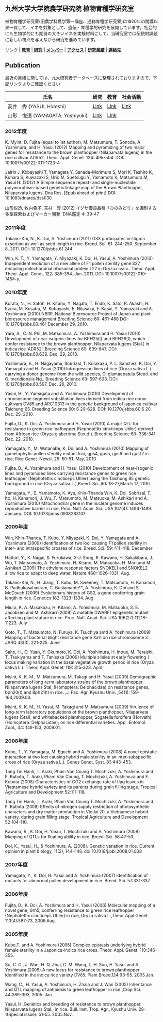 ## 九州大学大学院農学研究院 植物育種学研究室

植物育種学研究室(旧農学科農学第一講座、通称育種学研究室)は1920年の開講以来一貫して、イネを対象として、遺伝・育種学的研究を展開しています。社会的にも生物学的にも期待の大きいイネを実験材料にして、当研究室では伝統的課題に新しい視点を与えながら研究を進めています。

リンク | **[教育](index.md)** | **[研究](index.md)** | **[メンバー](members.md)** | **[アクセス](access.md)** | **[研究業績](publication.md)** | **[連絡先](access.md)**

## Publication

最近の業績に関しては、九大研究者データベースに整理されておりますので、下記リンクよりご確認ください

|氏名|研究|教育|社会活動|
----|----|----|----
|安井　秀 (YASUI, Hideshi)| [Link](https://hyoka.ofc.kyushu-u.ac.jp/search/details/K001594/thesisList.html)|[Link](https://hyoka.ofc.kyushu-u.ac.jp/search/details/K001594/education.html)|[Link](https://hyoka.ofc.kyushu-u.ac.jp/search/details/K001594/society.html)
|山形　悦透 (YAMAGATA, Yoshiyuki)| [Link](https://hyoka.ofc.kyushu-u.ac.jp/search/details/K003539/thesisList.html)|[Link](https://hyoka.ofc.kyushu-u.ac.jp/search/details/K003539/education.html)||


### 2012年度
K. Myint, D. Fujita (equal to 1st author), M. Matsumura, T. Sonoda, A. Yoshimura, and H. Yasui (2012) Mapping and pyramiding of two major genes for resistance to the brown planthopper (Nilaparvata lugens) in the rice cultivar ADR52. Theor. Appl. Genet. 124: 495-504. DOI: 10.1007/s00122-011-1723-4

Jairin J, Kobayashi T, Yamagata Y, Sanada-Morimura S, Mori K, Tashiro K, Kuhara S, Kuwazaki S, Urio M, Suetsugu Y, Yamamoto K, Matsumura M, Yasui H. (2012) A Simple sequence repeat- and single-nucleotide polymorphism-based genetic linkage map of the Brown Planthopper, Nilaparvata lugens. Dna Res. [Epub ahead of print] DOI: 10.1093/dnares/dss030

山形悦透, 牧内貴子, 吉村　淳 (2012) イグサ優良品種「ひのみどり」を識別する多型探索およびマーカー開発. DNA鑑定 4: 39-47

### 2011年度
Takano-Kai, N., K. Doi, A. Yoshimura (2011) GS3 participates in stigma exsertion as well as seed length in rice. Breed. Sci. 61: 244-250. September 8, 2011. DOI: 10.1270/jsbbs.61.244

Win, K. T., Y. Yamagata, Y. Miyazaki, K. Doi, H. Yasui, A. Yoshimura (2010) Independent evolution of a new allele of F1 pollen sterility gene S27 encoding mitochondrial ribosomal protein L27 in Oryza nivara. Theor. Appl. Theor. Appl. Genet. 122: 385-394. Jan. 2011. DOI: 10.1007/s00122-010-1454-y.

### 2010年度
Kurata, N., H. Satoh, H. Kitano, Y. Nagato, T. Endo, K. Sato, R. Akashi, H. Ezura, M. Kusaba, M. Kobayashi, E. Nitasaka, F. Kasai, Y. Yamazaki and A. Yoshimura (2010) NBRP, National Bioresource Project of Japan and plant bioresource management Breeding Science 60: 461-468 DOI: 10.1270/jsbbs.60.461 December 29, 2010.

Yara, A., C. N. Phi, M. Matsumura, A. Yoshimura and H. Yasui (2010) Development of near-isogenic lines for BPH25(t) and BPH26(t), which confer resistance to the brown planthopper, Nilaparvata lugens (Stal.) in indica rice ‘ADR52’. Breeding Science 60: 639-647. DOI: 10.1270/jsbbs.60.639. Dec. 29, 2010.

Yoshimura, A., H. Nagayama, Sobrizal, T. Kurakazu, P. L. Sanchez, K. Doi, Y. Yamagata and H. Yasui (2010) Introgression lines of rice (Oryza sativa L.) carrying a donor genome from the wild species, O. glumaepatula Steud. and O. meridionalis Ng.. Breeding Science 60: 597-603. DOI: 10.1270/jsbbs.60.597. Dec. 29, 2010.

Yasui, H., Y. Yamagata and A. Yoshimura (2010) Development of chromosome segment substitution lines derived from indica rice donor cultivars DV85 and ARC10313 in the genetic background of japonica cultivar Taichung 65. Breeding Science 60: 6 20-628. DOI: 10.1270/jsbbs.60.6 20. Dec. 29, 2010.

Fujita, D., K. Doi, A. Yoshimura and H. Yasui (2010) A major QTL for resistance to green rice leafhopper (Nephotettix cincticeps Uhler) derived from African rice (Oryza glaberrima Steud.). Breeding Science 60: 336-341. Dec. 22, 2010.

Yamagata, Y., M. Watanabe, K. Doi and A. Yoshimura (2010) Mapping of gametophytic pollen sterility mutant loci, gps4, gps5, gps6 and gps12 in rice. Rice Genet. Newsl. 25: 50-51. May, 2010

Fujita, D., A. Yoshimura and H. Yasui (2010) Development of near-isogenic lines and pyramided lines carrying resistance genes to green rice leafhopper (Nephotettix cincticeps Uhler) using the Taichung 65 genetic background in rice (Oryza sativa L.),Breed. Sci.,60: 18-27,March 17, 2010.

Yamagata, Y., E. Yamamoto, K. Aya, Khin-Thanda Win, K. Doi, Sobrizal, T. Ito, H. Kanamori, J. Wu, T. Matsumoto, M. Matsuoka, M. Ashikari and A. Yoshimura (2010) Mitochondrial gene in the nuclear genome induces reproductive barrier in rice. Proc. Natl. Acad. Sci. USA 107(4): 1494-1499. January. DOI: 10.1073/pnas.0908283107

### 2009年度
Win, Khin-Thanda, T. Kubo, Y. Miyazaki, K. Doi, Y. Yamagata and A. Yoshimura (2009) Identification of two loci causing F1 pollen sterility in inter- and intraspecific crosses of rice. Breed. Sci. 59: 411-418. December

Hattori, Y., K. Nagai, S. Furukawa, X-J. Song, R. Kawano, H. Sakakibara, J. Wu, T. Matsumoto, A. Yoshimura, H. Kitano, M. Matsuoka, H. Mori and M. Ashikari (2009) The ethylene response factors SNOKEL1 and SNOKEL2 allow rice to adapt to deep water. Nature 460: 1026-1031. Aug.

Takano-Kai, N., H. Jiang, T. Kubo, M. Sweeney, T. Matsumoto, H. Kanamori, B. Padhukasahasram, C. Bustamante††, A. Yoshimura, K. Doi and S. McCouch (2009) Evolutionary history of GS3, a gene conferring grain length in rice. Genetics 182: 1323-1334. Aug.

Miura, K. A. Masakazu, H. Kitano, A. Yohismura, M. Matsuoka, S. E. Jacobsen and M. Ashikari (2009) A mutable DWARF1 epigenetic mutant affecting plant stature in rice. Proc. Natl. Acad. Sci. USA 106(27):11218-11223. July

Goto, T., T. Matsumoto, N. Furuya, K. Tsuchiya amd A. Yoshimura (2009) Mapping of bacterial blight resistance gene Xa11 on rice chromosome 3. JARQ 43(3): 221-225. June

Saito, H., O. Yuan, Y. Okumoto, K. Doi, A. Yoshimura, H. Inoue, M. Teraishi, T. Tsukiyama and T. Tanisaka (2009) Multiple alleles at early flowering 1 locus making variation in the basal vegetative growth period in rice (Oryza sativa L.). Theor. Appl. Genet. 119: 315-323. April

Myint, K. K. M., M. Matsumura, M. Takagi and H. Yasui (2009) Demographic parameters of long-term laboratory strains of the brown planthopper, Nilaparvata lugens Stal, (Hompptera: Delphacidae) on resistance genes, bph20(t) and Bph21(t) in rice. ,J. Fac. Agr. Kyushu Univ. ,54(1): 159-164,2009.03.

Myint, K. K. M., H. Yasui, M. Takagi and M. Matsumura (2009) Virulence of long-term laboratory populations of the brown planthopper, Nilaparvata lugens (Stal), and whitebacked planthopper, Sogatella furcifera (Horvath) (Homoptera: Delphacidae), on rice differential varieties. Appl. Entomol. Zool., 44: 149-153, 2009.01.

### 2008年度
Kubo, T., Y. Yamagata, M. Eguchi and A. Yoshimura (2008) A novel epistatic interaction at two loci causing hybrid male sterility in an inter-subspecific cross of rice (Oryza sativa L.). Genes Genet. Syst. 83:443-453.

Tang Tin Hanh, T. Araki, Pham Van Coung T. Mochizuki, A. Yoshimura and F. Kubota, T. Araki, Pham Van Coung, T. Mochizuki, A. Yoshimura and F. Kubota (2008) Characteristics of CO2 exchange rate of flag leaves in Vietnamese hybrid variety and its parents during grain filling stage. Tropical Agriculture and Development 52:111-118.

Tang Tin Hanh, T. Araki, Pham Van Coung T. Mochizuki, A. Yoshimura and F. Kubota (2008) Effects of nitrogen supply restriction of photosynthetic characters and dry matter production in Vietlai 20, a Vietnamese hybrid variety, during grain filling stage. Tropical Agriculture and Development 52:104-110.

Kawano, R., K. Doi, H. Yasui, T. Mochizuki and A. Yoshimura (2008) Mapping of QTLs for floating ability in rice. Breed. Sci. 58:47-53.

Doi, K., Yasui, H., & Yoshimura, A. (2008). Genetic variation in rice. Current opinion in plant biology, 11(2), 144–148. doi:10.1016/j.pbi.2008.01.008

### 2007年度
Yamagata, Y., K. Doi, H. Yasui and A. Yoshimura (2007) Identification of mutants for abnormal pollen development in rice. Breed. Sci. 57:331-337.

### 2006年度
Fujita, D., K. Doi, A. Yoshimura and H. Yasui (2006) Molecular mapping of a novel gene, Grh5, conferring resistance to green rice leafhopper (Nephotettix cincticeps Uhler) in rice, Oryza sativa L.,Theor Appl Genet. 113(4):567-73, 2006.Aug.

### 2005年度
Kubo,T. and A. Yoshimura (2005) Complex epistasis underlying hybrid female sterility in a Japonica-Indica rice cross. Theor. Appl. Genet. 110:346-355.

Su, C. C., J. Wan, H. Q. Zhai, C. M. Wang, L. H. Sun, H. Yasui and A. Yoshimura (2005) A new locus for resistance to brown planthopper identified in the indica rice variety DV85. Plant Breed.124:93-95. 2005.Jan.

Wang, C., H. Yasui, A. Yoshimura, H. Zhaia and J. Wan (2005) Inheritance and QTL mapping of antibiosis to green leafhopper in rice ,Crop Sci. 44:389-393, 2005. Jan.

Yasui, H.,Genetics and breeding of resistance to brown planthopper, Nilaparvata lugens Stal., in rice. Bull. Inst. Trop. Agr., Kyushu Univ. 28-1(Special issue): 51-55. 2005.Nov.
